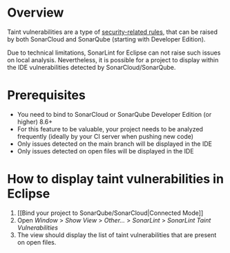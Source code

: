 # Overview

Taint vulnerabilities are a type of [security-related rules](https://docs.sonarqube.org/latest/user-guide/security-rules/), that can be raised by both SonarCloud and SonarQube (starting with Developer Edition).

Due to technical limitations, SonarLint for Eclipse can not raise such issues on local analysis.
Nevertheless, it is possible for a project to display within the IDE vulnerabilities detected by SonarCloud/SonarQube.

# Prerequisites

* You need to bind to SonarCloud or SonarQube Developer Edition (or higher) 8.6+
* For this feature to be valuable, your project needs to be analyzed frequently (ideally by your CI server when pushing new code)
* Only issues detected on the main branch will be displayed in the IDE
* Only issues detected on open files will be displayed in the IDE

# How to display taint vulnerabilities in Eclipse

1. [[Bind your project to SonarQube/SonarCloud|Connected Mode]]
2. Open _Window_ > _Show View_ > _Other..._ > _SonarLint_ > _SonarLint Taint Vulnerabilities_
3. The view should display the list of taint vulnerabilities that are present on open files.